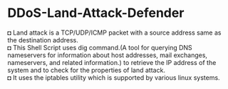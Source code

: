 # DDoS-Land-Attack-Defender
◘ Land attack is a TCP/UDP/ICMP packet with a source address same as the destination address.<br />
◘ This Shell Script uses dig command.(A tool for querying DNS     nameservers for information about host addresses, mail exchanges, nameservers, and related information.) to retrieve the IP address of the system and to check for the properties of land attack.<br />
◘ It uses the iptables utility which is supported by various linux systems.<br />
